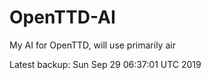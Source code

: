 # OpenTTD-AI
My AI for OpenTTD, will use primarily air

Latest backup: Sun Sep 29 06:37:01 UTC 2019
